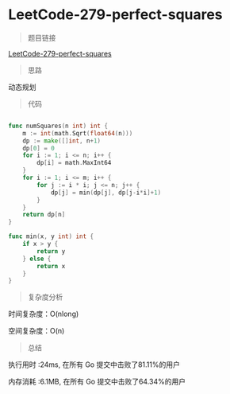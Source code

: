 #  LeetCode-279-perfect-squares

>题目链接

[LeetCode-279-perfect-squares](https://leetcode-cn.com/problems/perfect-squares/)

>思路

动态规划

>代码

```go

func numSquares(n int) int {
    m := int(math.Sqrt(float64(n)))
    dp := make([]int, n+1)
    dp[0] = 0
    for i := 1; i <= n; i++ {
        dp[i] = math.MaxInt64
    }
    for i := 1; i <= m; i++ {
        for j := i * i; j <= n; j++ {
            dp[j] = min(dp[j], dp[j-i*i]+1)
        }
    }
    return dp[n]
}

func min(x, y int) int {
    if x > y {
        return y
    } else {
        return x
    }
}

```

>复杂度分析

时间复杂度：O(nlong)

空间复杂度：O(n)

>总结

执行用时 :24ms, 在所有 Go 提交中击败了81.11%的用户
 
内存消耗 :6.1MB, 在所有 Go 提交中击败了64.34%的用户
